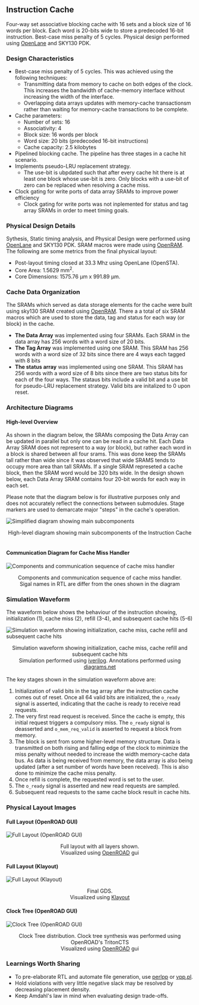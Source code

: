 ## Instruction Cache
Four-way set associative blocking cache with 16 sets and a block size of 16 words per block. Each word is 20-bits wide to store a predecoded 16-bit instruction. Best-case miss penalty of 5 cycles. Physical design performed using [OpenLane](https://github.com/The-OpenROAD-Project/OpenLane) and SKY130 PDK.

### Design Characteristics
- Best-case miss penalty of 5 cycles. This was achieved using the following techniques:
    - Transmitting data from memory to cache on both edges of the clock. This increases the bandwidth of cache-memory interface without increasing the width of the interface.
    - Overlapping data arrays updates with memory-cache transactionsm rather than waiting for memory-cache transactions to be complete.
- Cache parameters:
    - Number of sets: 16
    - Associativity: 4
    - Block size: 16 words per block
    - Word size: 20 bits (predecoded 16-bit instructions)
    - Cache capacity: 2.5 kilobytes 
- Pipelined blocking cache. The pipeline has three stages in a cache hit scenario.
- Implements pseudo-LRU replacement strategy.
    - The use-bit is ubpdated such that after every cache hit there is at least one block whose use-bit is zero. Only blocks with a use-bit of zero can be replaced when resolving a cache miss.
- Clock gating for write ports of data array SRAMs to improve power efficiency
    - Clock gating for write ports was not inplemented for status and tag array SRAMs in order to meet timing goals.

### Physical Design Details
Sythesis, Static timing analysis, and Physical Design were performed using [OpenLane](https://github.com/The-OpenROAD-Project/OpenLane) and SKY130 PDK. SRAM macros were made using [OpenRAM](https://openram.org/). The following are some metrics from the final physical layout: 

- Post-layout timing closed at 33.3 Mhz using OpenLane (OpenSTA).
- Core Area: 1.5629 mm<sup>2</sup>. 
- Core Dimensions: 1575.76 &#181;m x 991.89 &#181;m.

### Cache Data Organization
The SRAMs which served as data storage elements for the cache were built using sky130 SRAM created using [OpenRAM](https://openram.org/). There a a total of six SRAM macros which are used to store the data, tag and status for each way (or block) in the cache.
- **The Data Array** was implemented using four SRAMs. Each SRAM in the data array has 256 words with a word size of 20 bits.
- **The Tag Array** was implemented using one SRAM. This SRAM has 256 words with a word size of 32 bits since there are 4 ways each tagged with 8 bits
- **The status array** was implemented using one SRAM. This SRAM has 256 words with a word size of 8 bits since there are two status bits for each of the four ways. The stataus bits include a  valid bit and a use bit for pseudo-LRU replacement strategy. Valid bits are initalized to 0 upon reset.

### Architecture Diagrams
#### **High-level Overview**
As shown in the diagram below, the SRAMs composing the Data Array can be updated in parallel but only one can be read in a cache hit. Each Data Array SRAM does not represent to a way (or block), but rather each word in a block is shared between all four srams. This was done keep the SRAMs tall rather than wide since it was observed that wide SRAMS tends to occupy more area than tall SRAMs. If a single SRAM represeted a cache block, then the SRAM word would be 320 bits wide. In the  design shown below, each Data Array SRAM contains four 20-bit words for each way in each set. 

Please note that the diagram below is for illustrative purposes only and does not accurately reflect the connections between submodules. Stage markers are used to demarcate major "steps" in the cache's operation. 

![Simplified diagram showing main subcomponents](diagrams/cache_architecture_main_page.png "Simplified diagram showing main subcomponents")
<div align="center">High-level diagram showing main subcomponents of the Instruction Cache</div>
<br>

#### **Communication Diagram for Cache Miss Handler**

![Components and communication sequence of cache miss handler](diagrams/cache_miss_handler_comms_diag.png "Components and communication sequence of cache miss handler")
<div align="center">Components and communication sequence of cache miss handler.<br> Sigal names in RTL are differ from the ones shown in the diagram</div>

### Simulation Waveform 

The waveform below shows the behaviour of the instruction showing, initialization (1), cache miss (2), refill (3-4), and subsequent cache hits (5-6)

![Simulation waveform showing initialization, cache miss, cache refill and subsequent cache hits](images/icache_waveform_illustration.png "Simulation waveform showing initialization, cache miss, cache refill and subsequent cache hits")
<div align="center">Simulation waveform showing initialization, cache miss, cache refill and subsequent cache hits<br>
Simulation performed using <a href="http://iverilog.icarus.com/">iverilog</a>. Annotations performed using <a href="https://www.diagrams.net/">diagrams.net</a></div>
<br>
The key stages shown in the simulation waveform above are:

1. Initialization of valid bits in the tag array after the instruction cache comes out of reset. Once all 64 valid bits are initialized, the `o_ready` signal is asserted, indicating that the cache is ready to receive read requests.
2. The very first read request is received. Since the cache is empty, this initial request triggers a compulsory miss. The `o_ready` signal is deasserted and `o_mem_req_valid` is asserted to request a block from memory. 
3. The block is sent from some higher-level memory structure. Data is transmitted on both rising and falling edge of the clock to minimize the miss penalty without needed to increase the width memory-cache data bus. As data is being received from memory, the data array is also being updated (after a set number of words have been received). This is also done to minimize the cache miss penalty.
4. Once refill is complete, the requested word is set to the user. 
5. The `o_ready` signal is asserted and new read requests are sampled.
6. Subsequent read requests to the same cache block result in cache hits.

### Physical Layout Images
#### **Full Layout (OpenROAD GUI)**
![Full Layout (OpenROAD GUI)](images/full_layout.png "Full Layout (OpenROAD GUI)")
<div align="center">Full layout with all layers shown.<br>
Visualized using <a href="https://theopenroadproject.org/">OpenROAD</a> gui</div>

#### **Full Layout (Klayout)**
![Full Layout (Klayout)](images/klayout_gds.png "Full Layout (Klayout)")
<div align="center">Final GDS.<br>
Visualized using <a href="https://www.klayout.de/">Klayout</a></div>

#### **Clock Tree (OpenROAD GUI)**

![Clock Tree (OpenROAD GUI)](images/clock_tree.png "Clock Tree (OpenROAD GUI)")
<div align="center">Clock Tree distribution. Clock tree synthesis was performed using OpenROAD's TritonCTS<br>
Visualized using <a href="https://theopenroadproject.org/">OpenROAD</a> gui</div>

### Learnings Worth Sharing
- To pre-elaborate RTL and automate file generation, use [perlpp](https://github.com/interpreters/perlpp) or [vpp.pl](https://github.com/interpreters/perlpp).
- Hold violations with very little negative slack may be resolved by decreasing placement density.
- Keep Amdahl's law in mind when evaluating design trade-offs.

